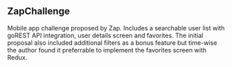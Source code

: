 ## ZapChallenge

Mobile app challenge proposed by Zap. Includes a searchable user list with goREST API integration, user details screen and favorites. The initial proposal also included additional filters as a bonus feature but time-wise the author found it preferrable to implement the favorites screen with Redux.
